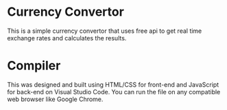 # Currency Convertor
This is a simple currency convertor that uses free api to get real time exchange rates and calculates the results.

# Compiler
This was designed and built using HTML/CSS for front-end and JavaScript for back-end on Visual Studio Code. You can run the file on any compatible web browser like Google Chrome.
